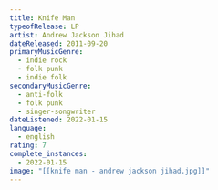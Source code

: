```yaml
---
title: Knife Man
typeofRelease: LP
artist: Andrew Jackson Jihad
dateReleased: 2011-09-20
primaryMusicGenre:
  - indie rock
  - folk punk
  - indie folk
secondaryMusicGenre:
  - anti-folk
  - folk punk
  - singer-songwriter
dateListened: 2022-01-15
language:
  - english
rating: 7
complete_instances:
  - 2022-01-15
image: "[[knife man - andrew jackson jihad.jpg]]"
---
```

